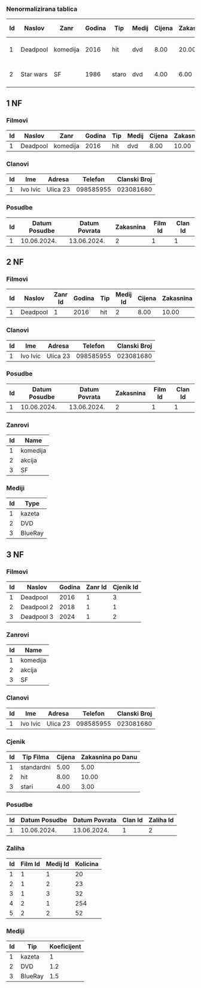 ### Nenormalizirana tablica

| Id  | Naslov     | Zanr    | Godina | Tip  | Medij | Cijena | Zakasnina | Datum Posudbe         | Clan       | Clanski Broj |
| --- | ---------- | ------- | ------ | ---- | ----- | ------ | --------- | --------------------- | ---------- | ------------- |
| 1   | Deadpool   | komedija| 2016   | hit  | dvd   | 8.00   | 20.00     | 10.06.2024. - 13.06.2024. | Ivo Ivic   | 023081680     |
| 2   | Star wars  | SF      | 1986   | staro| dvd   | 4.00   | 6.00      | 10.06.2024. - 12.06.2024. | Pavo Pavic | 452345245     |


## 1 NF

### Filmovi

| Id  | Naslov    | Zanr    | Godina | Tip  | Medij | Cijena | Zakasnina |
| --- | --------- | ------- | ------ | ---- | ----- | ------ | --------- |
| 1   | Deadpool  | komedija| 2016   | hit  | dvd   | 8.00   | 10.00     |

### Clanovi

| Id  | Ime       | Adresa  | Telefon  | Clanski Broj |
| --- | --------- | ------- | -------- | ------------- |
| 1   | Ivo Ivic  | Ulica 23| 098585955| 023081680     |

### Posudbe

| Id  | Datum Posudbe | Datum Povrata | Zakasnina | Film Id | Clan Id |
| --- | ------------- | -------------- | --------- | ------- | ------- |
| 1   | 10.06.2024.   | 13.06.2024.    | 2         | 1       | 1       |

## 2 NF

### Filmovi

| Id  | Naslov    | Zanr Id | Godina | Tip  | Medij Id | Cijena | Zakasnina |
| --- | --------- | ------- | ------ | ---- | -------- | ------ | --------- |
| 1   | Deadpool  | 1       | 2016   | hit  | 2        | 8.00   | 10.00     |

### Clanovi

| Id  | Ime       | Adresa  | Telefon  | Clanski Broj |
| --- | --------- | ------- | -------- | ------------- |
| 1   | Ivo Ivic  | Ulica 23| 098585955| 023081680     |

### Posudbe

| Id  | Datum Posudbe | Datum Povrata | Zakasnina | Film Id | Clan Id |
| --- | ------------- | -------------- | --------- | ------- | ------- |
| 1   | 10.06.2024.   | 13.06.2024.    | 2         | 1       | 1       |

### Zanrovi

| Id  | Name      |
| --- | --------- |
| 1   | komedija  |
| 2   | akcija    |
| 3   | SF        |

### Mediji

| Id  | Type      |
| --- | --------- |
| 1   | kazeta    |
| 2   | DVD       |
| 3   | BlueRay   |

## 3 NF

### Filmovi

| Id  | Naslov    | Godina | Zanr Id | Cjenik Id |
| --- | --------- | ------ | ------- | --------- |
| 1   | Deadpool  | 2016   | 1       | 3         |
| 2   | Deadpool 2| 2018   | 1       | 1         |
| 3   | Deadpool 3| 2024   | 1       | 2         |

### Zanrovi

| Id  | Name      |
| --- | --------- |
| 1   | komedija  |
| 2   | akcija    |
| 3   | SF        |

### Clanovi

| Id  | Ime       | Adresa  | Telefon  | Clanski Broj |
| --- | --------- | ------- | -------- | ------------- |
| 1   | Ivo Ivic  | Ulica 23| 098585955| 023081680     |

### Cjenik

| Id  | Tip Filma  | Cijena | Zakasnina po Danu |
| --- | ---------- | ------ | ----------------- |
| 1   | standardni | 5.00   | 5.00              |
| 2   | hit        | 8.00   | 10.00             |
| 3   | stari      | 4.00   | 3.00              |

### Posudbe

| Id  | Datum Posudbe | Datum Povrata | Clan Id | Zaliha Id |
| --- | ------------- | -------------- | ------- | --------- |
| 1   | 10.06.2024.   | 13.06.2024.    | 1       | 2         |

### Zaliha

| Id  | Film Id | Medij Id | Kolicina |
| --- | ------- | -------- | -------- |
| 1   | 1       | 1        | 20       |
| 2   | 1       | 2        | 23       |
| 3   | 1       | 3        | 32       |
| 4   | 2       | 1        | 254      |
| 5   | 2       | 2        | 52       |

### Mediji

| Id  | Tip      | Koeficijent |
| --- | -------- | ----------- |
| 1   | kazeta   | 1           |
| 2   | DVD      | 1.2         |
| 3   | BlueRay  | 1.5         |